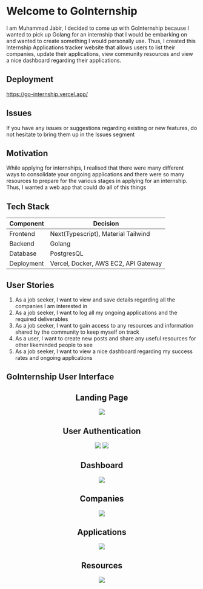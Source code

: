 # Welcome to GoInternship

I am Muhammad Jabir, I decided to come up with GoInternship because I wanted to pick up Golang for an internship that I would be embarking on and wanted to create something I would personally use. Thus, I created this Internship Applications tracker website that allows users to list their companies, update their applications, view community resources and view a nice dashboard regarding their applications.

## Deployment
https://go-internship.vercel.app/

## Issues

If you have any issues or suggestions regarding existing or new features, do not hesitate to bring them up in the Issues segment

## Motivation

While applying for internships, I realised that there were many different ways to consolidate your ongoing applications and there were so many resources to prepare for the various stages in applying for an internship. Thus, I wanted a web app that could do all of this things

## Tech Stack

| Component  | Decision                       |
| ---------- | ------------------------------ |
| Frontend   | Next(Typescript), Material Tailwind |
| Backend    | Golang            |
| Database   | PostgresQL                        |
| Deployment | Vercel, Docker, AWS EC2, API Gateway                         |

## User Stories

1.  As a job seeker, I want to view and save details regarding all the companies I am interested in
2.  As a job seeker, I want to log all my ongoing applications and the required deliverables
3.  As a job seeker, I want to gain access to any resources and information shared by the community to keep myself on track
4.  As a user, I want to create new posts and share any useful resources for other likeminded people to see
5.  As a job seeker, I want to view a nice dashboard regarding my success rates and ongoing applications

## GoInternship User Interface
<h2 align="center">Landing Page</h2>
<p align="center">
  <img src="https://github.com/muhdjabir/GoInternship/assets/99940885/d81dc395-8914-4325-989f-32079c7e3ce8" />
</p>

<h2 align="center">User Authentication </h2>
<p align="center">
  <img src="https://github.com/muhdjabir/GoInternship/assets/99940885/ffe98ce8-424f-4473-99d4-2e059ad305bf" />
  <img src="https://github.com/muhdjabir/GoInternship/assets/99940885/4cd6afe9-cd20-42de-a0a5-04aef6cc5a5a" />
</p>

<h2 align="center">Dashboard </h2>
<p align="center">
  <img src="https://github.com/muhdjabir/GoInternship/assets/99940885/0303c216-3185-451c-b885-a50366348937" />
</p>

<h2 align="center">Companies </h2>
<p align="center">
  <img src="https://github.com/muhdjabir/GoInternship/assets/99940885/341683b0-1673-48b8-b256-6fd510667f98" />
</p>

<h2 align="center">Applications </h2>
<p align="center">
  <img src="https://github.com/muhdjabir/GoInternship/assets/99940885/c17c2ad7-0db9-41be-8f47-a404e2bca2c1" />
</p>

<h2 align="center">Resources </h2>
<p align="center">
  <img src="https://github.com/muhdjabir/GoInternship/assets/99940885/738016c1-687a-4a2f-b309-6318955cdc67" />
</p>
